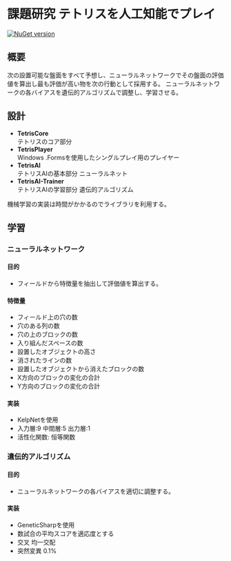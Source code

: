 # 課題研究 テトリスを人工知能でプレイ
[![NuGet version](https://badge.fury.io/nu/Net.svg)](https://badge.fury.io/nu/Net)

## 概要
次の設置可能な盤面をすべて予想し、ニューラルネットワークでその盤面の評価値を算出し最も評価が高い物を次の行動として採用する。
ニューラルネットワークの各バイアスを遺伝的アルゴリズムで調整し、学習させる。

## 設計
* **TetrisCore**        
テトリスのコア部分
* **TetrisPlayer**      
Windows .Formsを使用したシングルプレイ用のプレイヤー
* **TetrisAI**          
テトリスAIの基本部分 ニューラルネット
* **TetrisAI-Trainer**  
テトリスAIの学習部分 遺伝的アルゴリズム

機械学習の実装は時間がかかるのでライブラリを利用する。

## 学習
### ニューラルネットワーク
  #### 目的
  * フィールドから特徴量を抽出して評価値を算出する。
  #### 特徴量
  * フィールド上の穴の数
  * 穴のある列の数
  * 穴の上のブロックの数
  * 入り組んだスペースの数
  * 設置したオブジェクトの高さ
  * 消されたラインの数
  * 設置したオブジェクトから消えたブロックの数
  * X方向のブロックの変化の合計
  * Y方向のブロックの変化の合計
  #### 実装
  * KelpNetを使用
  * 入力層:9 中間層:5 出力層:1
  * 活性化関数: 恒等関数
### 遺伝的アルゴリズム
  #### 目的
  * ニューラルネットワークの各バイアスを適切に調整する。
  #### 実装
  * GeneticSharpを使用
  * 数試合の平均スコアを適応度とする
  * 交叉 均一交配
  * 突然変異 0.1%
